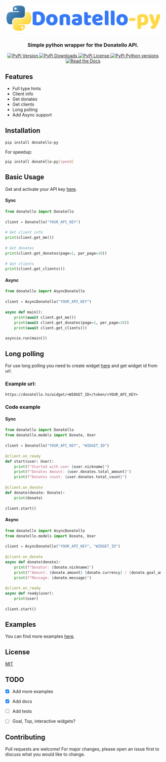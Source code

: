 <div align="center">
<img src=https://raw.githubusercontent.com/hampta/donatello-py/main/assets/logo.png alt="Donatello-py logo" />
<br>
<h3>Simple python wrapper for the Donatello API.</h3>
<a href="https://pypi.org/project/donatello-py/"> <img height="20" src="https://img.shields.io/pypi/v/donatello-py" alt="PyPi Version" /> </a>
<a href="https://pypi.org/project/donatello-py/"> <img height="20"src="https://img.shields.io/pypi/dm/donatello-py" alt="PyPi Downloads" /> </a>
<a href="https://pypi.org/project/donatello-py/"> <img height="20" src="https://img.shields.io/pypi/l/donatello-py" alt="PyPi License" /> </a>
<a href="https://pypi.org/project/donatello-py/"> <img height="20 "src="https://img.shields.io/pypi/pyversions/donatello-py" alt="PyPi Python versions" /> </a>
<a href="https://donatello-py.readthedocs.io/en/latest/"> <img height="20" src="https://readthedocs.org/projects/donatello-py/badge/?version=latest" alt="Read the Docs" /> </a>
</div>

##  Features

- Full type hints
- Client info
- Get donates
- Get clients
- Long polling
- Add Async support
## Installation

```bash 
pip install donatello-py
```

For speedup: 
```bash
pip install donatello-py[speed]
```

## Basic Usage

Get and activate your API key [here](https://donatello.to/panel/doc-api).

#### Sync 

```python
from donatello import Donatello

client = Donatello("YOUR_API_KEY")

# Get client info
print(client.get_me())

# Get donates
print(client.get_donates(page=1, per_page=10))

# Get clients
print(client.get_clients())
```

#### Async

```python
from donatello import AsyncDonatello

client = AsyncDonatello("YOUR_API_KEY")

async def main():
    print(await client.get_me())
    print(await client.get_donates(page=1, per_page=10))
    print(await client.get_clients())

asyncio.run(main())
```

## Long polling

For use long polling you need to create widget [here](https://donatello.to/panel/alert-widget) and get widget id from url.

### Example url:

```
https://donatello.to/widget/<WIDGET_ID>/token/<YOUR_API_KEY>
```

### Code example

#### Sync

```python
from donatello import Donatello
from donatello.models import Donate, User

client = Donatello("YOUR_API_KEY", "WIDGET_ID")

@client.on_ready
def start(user: User):
    print(f"Started with user {user.nickname}")
    print(f"Donates Amount: {user.donates.total_amount}")
    print(f"Donates count: {user.donates.total_count}")

@client.on_donate
def donate(donate: Donate):
    print(donate)

client.start()
```

#### Async

```python
from donatello import AsyncDonatello
from donatello.models import Donate, User

client = AsyncDonatello("YOUR_API_KEY", "WIDGET_ID")

@client.on_donate
async def donate(donate):
    print(f"Donator: {donate.nickname}")
    print(f"Amount: {donate.amount} {donate.currency} / {donate.goal_amount} {donate.goal_currency}")
    print(f"Message: {donate.message}")

@client.on_ready
async def ready(user):
    print(user)
    
client.start()
```
## Examples

You can find more examples [here](https://github.com/hampta/donatello-py/tree/main/examples).


## License
[MIT](https://choosealicense.com/licenses/mit/)


## TODO

- [x] Add more examples
- [x] Add docs
- [ ] Add tests
- [ ] Goal, Top, interactive widgets?


## Contributing

Pull requests are welcome! For major changes, please open an issue first to discuss what you would like to change.